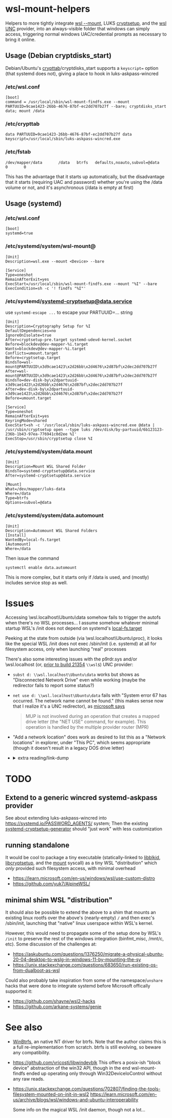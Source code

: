# wsl-mount-helpers

Helpers to more tightly integrate [wsl --mount], LUKS [cryptsetup], and the [wsl UNC] provider,
into an always-visible folder that windows can simply access, triggering normal windows
UAC/credential prompts as necessary to bring it online.

[wsl --mount]: https://devblogs.microsoft.com/commandline/access-linux-filesystems-in-windows-and-wsl-2/
[cryptsetup]: https://man7.org/linux/man-pages/man8/cryptsetup.8.html
[wsl UNC]: https://devblogs.microsoft.com/commandline/whats-new-for-wsl-in-windows-10-version-1903/#accessing-linux-files-from-windows

## Usage (Debian cryptdisks_start)

Debian/Ubuntu's [crypttab]/cryptdisks_start supports a `keyscript=` option (that systemd does not), giving a place to hook in luks-askpass-wincred

[crypttab]: https://manpages.debian.org/bullseye/cryptsetup/crypttab.5.en.html

### /etc/wsl.conf
```
[boot]
command = /usr/local/sbin/wsl-mount-findfs.exe --mount PARTUUID=9cae1423-26bb-4676-87bf-ec2dd707b27f --bare; cryptdisks_start data; mount /data
```

### /etc/crypttab
```
data PARTUUID=9cae1423-26bb-4676-87bf-ec2dd707b27f data keyscript=/usr/local/sbin/luks-askpass-wincred.exe
```

### /etc/fstab

```
/dev/mapper/data       /data   btrfs   defaults,noauto,subvol=@data   0       0
```

This has the advantage that it starts up automatically, but the disadvantage that it starts (requiring UAC and password)
whether you're using the /data volume or not, and it's asynchronous (/data is empty at first)

## Usage (systemd)

### /etc/wsl.conf
```
[boot]
systemd=true
```

### /etc/systemd/system/wsl-mount@
```
[Unit]
Description=wsl.exe --mount <Device> --bare

[Service]
Type=oneshot
RemainAfterExit=yes
ExecStart=/usr/local/sbin/wsl-mount-findfs.exe --mount "%I" --bare
ExecCondition=sh -c '! findfs "%I"'
```

### /etc/systemd/systemd-cryptsetup@data.service

use `systemd-escape ...` to escape your PARTUUID=... string

```
[Unit]
Description=Cryptography Setup for %I
DefaultDependencies=no
IgnoreOnIsolate=true
After=cryptsetup-pre.target systemd-udevd-kernel.socket
Before=blockdev@dev-mapper-%i.target
Wants=blockdev@dev-mapper-%i.target
Conflicts=umount.target
Before=cryptsetup.target
BindsTo=wsl-mount@PARTUUID\x3d9cae1423\x2d26bb\x2d4676\x2d87bf\x2dec2dd707b27f
After=wsl-mount@PARTUUID\x3d9cae1423\x2d26bb\x2d4676\x2d87bf\x2dec2dd707b27f
BindsTo=dev-disk-by\x2dpartuuid-x3d9cae1423\x2d26bb\x2d4676\x2d87bf\x2dec2dd707b27f
After=dev-disk-by\x2dpartuuid-x3d9cae1423\x2d26bb\x2d4676\x2d87bf\x2dec2dd707b27f
Before=umount.target

[Service]
Type=oneshot
RemainAfterExit=yes
KeyringMode=shared
ExecStart=sh -c '/usr/local/sbin/luks-askpass-wincred.exe @data | /usr/sbin/cryptsetup open --type luks /dev/disk/by-partuuid/6b123123-236b-1b43-97ea-776941c0d2ee %I'
ExecStop=/usr/sbin/cryptsetup close %I
```

### /etc/systemd/system/data.mount
```
[Unit]
Description=Mount WSL Shared Folder
BindsTo=systemd-cryptsetup@data.service
After=systemd-cryptsetup@data.service

[Mount]
What=/dev/mapper/luks-data
Where=/data
Type=btrfs
Options=subvol=@data
```

### /etc/systemd/system/data.automount
```
[Unit]
Description=Automount WSL Shared Folders
[Install]
WantedBy=local-fs.target
[Automount]
Where=/data
```

Then issue the command

`systemctl enable data.automount`

This is more complex, but it starts only if /data is used, and (mostly) includes service stop as well.

# Issues

Accessing \\wsl.localhost\Ubuntu\data somehow fails to trigger the autofs when there's no WSL processes...
I assume somehow whatever minimal startup WSL's /init does not depend on systemd's [local-fs.target]

Peeking at the state from outside (via \\wsl.localhost\Ubuntu\proc), it looks like the special WSL /init
does not exec /sbin/init (i.e. systemd) at all for filesystem access,
only when launching "real" processes

[local-fs.target]: https://www.freedesktop.org/software/systemd/man/systemd.special.html#local-fs.target

There's also some interesting issues with the p9rdr.sys and/or \\wsl.localhost (or, [prior to build 21354](https://learn.microsoft.com/en-us/windows/wsl/release-notes#build-21354) `\\wsl$`) UNC provider: 

- `subst d: \\wsl.localhost\Ubuntu\data` works
  but shows as "Disconnected Network Drive" even while working (maybe the redirector fails to report some status?)
- `net use d: \\wsl.localhost\Ubuntu\data`
  fails with "System error 67 has occurred. The network name cannot be found."
  (this makes sense now that I realize it's a UNC redirector), as [microsoft says](https://learn.microsoft.com/en-us/windows-hardware/drivers/ifs/support-for-unc-naming-and-mup)
  > MUP is not involved during an operation that creates a mapped drive letter (the "NET USE" command, for example). This operation is handled by the multiple provider router (MPR)
- "Add a network location" does work as desired to list this as a "Network locations"
  in explorer, under "This PC", which seems appropriate (though it doesn't result in a legacy DOS drive letter)

 - <details>
   <summary>extra reading/link-dump</summary>

   - https://github.com/microsoft/WSL/issues/7883#issuecomment-1055861739
   - https://github.com/microsoft/WSL/issues/9163
   - https://www.tiraniddo.dev/2019/07/digging-into-wsl-p9-file-system.html
   - https://nelsonslog.wordpress.com/2019/06/01/wsl-access-to-linux-files-via-plan-9/
   - https://learn.microsoft.com/en-us/windows-hardware/drivers/ifs/the-kernel-network-mini-redirector-driver
   - https://learn.microsoft.com/en-us/windows-hardware/drivers/ifs/support-for-unc-naming-and-mup
   </details>

# TODO

## Extend to a generic wincred systemd-askpass provider

See about extending luks-askpass-wincred into https://systemd.io/PASSWORD_AGENTS/ system;
Then the existing [systemd-cryptsetup-generator] should "just work" with less customization

[systemd-cryptsetup-generator]: https://www.freedesktop.org/software/systemd/man/systemd-cryptsetup-generator.html#]

## running standalone
It would be cool to package a tiny executable (statically-linked to [libblkid],
[libcryptsetup], and the [mount] syscall) as a tiny WSL "distribution"
which *only* provided such filesystem access, with minimal overhead

[libblkid]: https://github.com/util-linux/util-linux/blob/master/libblkid/src/blkid.h.in
[libcryptsetup]: https://gitlab.com/cryptsetup/cryptsetup/-/blob/main/lib/libcryptsetup.h
[mount]: https://man7.org/linux/man-pages/man2/mount.2.html

- https://learn.microsoft.com/en-us/windows/wsl/use-custom-distro
- https://github.com/yuk7/AlpineWSL/

## minimal shim WSL "distribution"

It should also be possible to extend the above to a shim that mounts an existing
linux rootfs over the above's (nearly-empty) `/` and then exec's /sbin/init,
launching that "native" linux userspace within WSL's kernel.

However, this would need to propagate some of the setup done by WSL's `/init`
to preserve the rest of the windows integration (binfmt_misc, /mnt/c, etc).
Some discussion of the challenges at:

- https://askubuntu.com/questions/1376250/migrate-a-physical-ubuntu-20-04-desktop-to-wslg-in-windows-11-by-mounting-the-sy
- https://unix.stackexchange.com/questions/683650/run-existing-os-from-dualboot-as-wsl

Could also probably take inspiration from some of the namespace/`unshare` hacks
that were done to integrate systemd before Microsoft offically supported it:

- https://github.com/shayne/wsl2-hacks
- https://github.com/arkane-systems/genie

# See also

- [WinBtrfs](https://github.com/maharmstone/btrfs), an native NT driver for btrfs.
  Note that the author claims this is a full re-implementation from scratch.
  btrfs is still evolving, so beware any compatibility.
- https://github.com/vricosti/libwindevblk
  This offers a posix-ish "block device" abstraction of the win32 API,
  though in the end wsl-mount-findfs ended up operating only through
  Win32DeviceIoControl without any raw reads.
- https://unix.stackexchange.com/questions/702807/finding-the-tools-filesystem-mounted-on-init-in-wsl2
  https://learn.microsoft.com/en-us/archive/blogs/wsl/windows-and-ubuntu-interoperability

  Some info on the magical WSL /init daemon, though not a lot...
